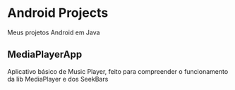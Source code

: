 # Android Projects
Meus projetos Android em Java

## MediaPlayerApp

Aplicativo básico de Music Player, feito para compreender o funcionamento da lib MediaPlayer e dos SeekBars
